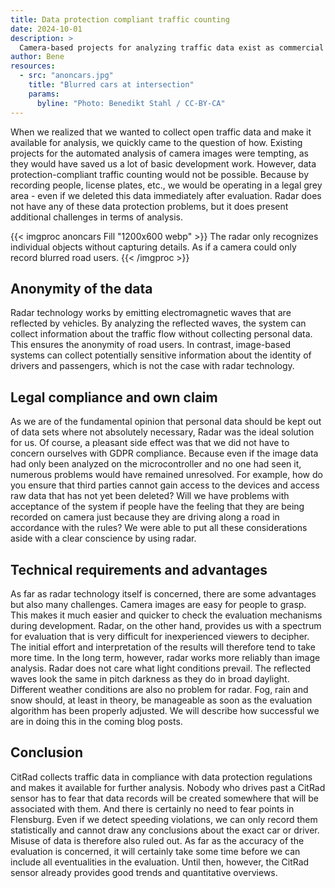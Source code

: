 ```yaml
---
title: Data protection compliant traffic counting
date: 2024-10-01
description: >
  Camera-based projects for analyzing traffic data exist as commercial and open source projects. We have deliberately decided not to build on these projects, as they bring with them various problems with data protection. We made a conscious decision to use radar as the basic technology. Radar allows us to collect traffic data without violating personal rights.
author: Bene
resources:
  - src: "anoncars.jpg"
    title: "Blurred cars at intersection"
    params:
      byline: "Photo: Benedikt Stahl / CC-BY-CA"
---
```

When we realized that we wanted to collect open traffic data and make it available for analysis, we quickly came to the question of how. Existing projects for the automated analysis of camera images were tempting, as they would have saved us a lot of basic development work. However, data protection-compliant traffic counting would not be possible. Because by recording people, license plates, etc., we would be operating in a legal grey area - even if we deleted this data immediately after evaluation. Radar does not have any of these data protection problems, but it does present additional challenges in terms of analysis.   

{{< imgproc anoncars Fill "1200x600 webp" >}}
The radar only recognizes individual objects without capturing details. As if a camera could only record blurred road users.
{{< /imgproc >}}

## Anonymity of the data

Radar technology works by emitting electromagnetic waves that are reflected by vehicles. By analyzing the reflected waves, the system can collect information about the traffic flow without collecting personal data. This ensures the anonymity of road users. In contrast, image-based systems can collect potentially sensitive information about the identity of drivers and passengers, which is not the case with radar technology.

## Legal compliance and own claim

As we are of the fundamental opinion that personal data should be kept out of data sets where not absolutely necessary, Radar was the ideal solution for us. Of course, a pleasant side effect was that we did not have to concern ourselves with GDPR compliance. Because even if the image data had only been analyzed on the microcontroller and no one had seen it, numerous problems would have remained unresolved. For example, how do you ensure that third parties cannot gain access to the devices and access raw data that has not yet been deleted? Will we have problems with acceptance of the system if people have the feeling that they are being recorded on camera just because they are driving along a road in accordance with the rules? We were able to put all these considerations aside with a clear conscience by using radar.

## Technical requirements and advantages

As far as radar technology itself is concerned, there are some advantages but also many challenges. Camera images are easy for people to grasp. This makes it much easier and quicker to check the evaluation mechanisms during development. Radar, on the other hand, provides us with a spectrum for evaluation that is very difficult for inexperienced viewers to decipher. The initial effort and interpretation of the results will therefore tend to take more time. In the long term, however, radar works more reliably than image analysis. Radar does not care what light conditions prevail. The reflected waves look the same in pitch darkness as they do in broad daylight. Different weather conditions are also no problem for radar. Fog, rain and snow should, at least in theory, be manageable as soon as the evaluation algorithm has been properly adjusted. We will describe how successful we are in doing this in the coming blog posts.

## Conclusion

CitRad collects traffic data in compliance with data protection regulations and makes it available for further analysis. Nobody who drives past a CitRad sensor has to fear that data records will be created somewhere that will be associated with them. And there is certainly no need to fear points in Flensburg. Even if we detect speeding violations, we can only record them statistically and cannot draw any conclusions about the exact car or driver. Misuse of data is therefore also ruled out.
As far as the accuracy of the evaluation is concerned, it will certainly take some time before we can include all eventualities in the evaluation. Until then, however, the CitRad sensor already provides good trends and quantitative overviews.